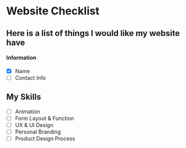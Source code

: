 # Website Checklist
## Here is a list of things I would like my website have
#### Information
- [x] Name
- [ ] Contact Info

## My Skills
- [ ] Animation
- [ ] Form Layout & Function
- [ ] UX & UI Design
- [ ] Personal Branding
- [ ] Product Design Process
